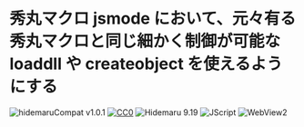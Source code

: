 # 秀丸マクロ jsmode において、元々有る 秀丸マクロと同じ細かく制御が可能な loaddll や createobject を使えるようにする

![hidemaruCompat v1.0.1](https://img.shields.io/badge/hidemaruCompat-v1.0.0-6479ff.svg)
[![CC0](https://img.shields.io/badge/license-CC0-blue.svg?style=flat)](LICENSE)
![Hidemaru 9.19](https://img.shields.io/badge/Hidemaru-v9.19-6479ff.svg)
![JScript](https://img.shields.io/badge/JScript-OK-6479ff.svg)
![WebView2](https://img.shields.io/badge/WebView2-OK-6479ff.svg)
